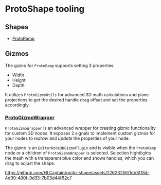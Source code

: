 # ProtoShape tooling

## Shapes

- [ProtoRamp](proto_ramp/README.md)

## Gizmos

The gizmo for `ProtoRamp` supports setting 3 properties:

- Width
- Height
- Depth

It utilizes `ProtoGizmoUtils` for advanced 3D math calculations and plane projections to get the desired handle drag offset and set the properties accordingly.

### [ProtoGizmoWrapper](proto_gizmo_wrapper/README.md)

`ProtoGizmoWrapper` is an advanced wrapper for creating gizmo functionality for custom 3D nodes. It exposes 2 signals to implement custom gizmos for your nodes to *redraw* and *update* the properties of your node.

The gizmo is an `EditorNode3DGizmoPlugin` and is visible when the `ProtoRamp` node or a children of `ProtoGizmoWrapper` is selected. Selection hightlights the mesh with a transparent blue color and shows handles, which you can drag to adjust the shape.

https://github.com/HLCaptain/proto-shape/assets/22623259/1db3f18d-4d90-400f-9d33-7b03d44f62c7
